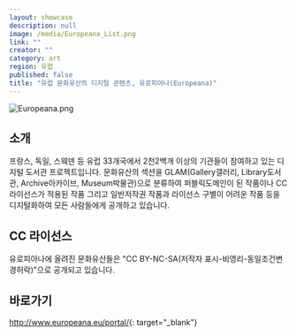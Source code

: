 ```yaml
---
layout: showcase
description: null
image: /media/Europeana_List.png
link: ""
creator: ""
category: art
region: 유럽
published: false
title: "유럽 문화유산의 디지털 콘텐츠, 유로피아나(Europeana)"
---
```








![Europeana.png]({{site.baseurl}}/media/Europeana.png)

## 소개

프랑스, 독일, 스웨덴 등 유럽 33개국에서 2천2백개 이상의 기관들이 참여하고 있는 디지털 도서관 프로젝트입니다. 문화유산의 섹션을 GLAM(Gallery갤러리, Library도서관, Archive아카이브, Museum박물관)으로 분류하여 퍼블릭도메인이 된 작품이나 CC 라이선스가 적용된 작품 그리고 일반저작권 작품과 라이선스 구별이 어려운 작품 등을 디지털화하여 모든 사람들에게 공개하고 있습니다.

## CC 라이선스

유로피아나에 올려진 문화유산들은 "CC BY-NC-SA(저작자 표시-비영리-동일조건변경허락)"으로 공개되고 있습니다.

## 바로가기

<http://www.europeana.eu/portal/>{: target="_blank"}
